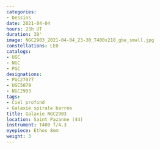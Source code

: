 ```yaml
---
categories:
- Dessins
date: 2021-04-04
hours: 23h UT
duration: 30'
image: NGC2903_2021-04-04_23-30_T400x218_gbe_small.jpg
constellations: LEO
catalogs:
- UGC
- NGC
- PGC
designations:
- PGC27077
- UGC5079 
- NGC2903
tags:
- Ciel profond
- Galaxie spirale barrée
title: Galaxie NGC2903
location: Saint Pazanne (44)
instrument: T400 f/4.3
eyepiece: Ethos 8mm
weight: 3
---
```

